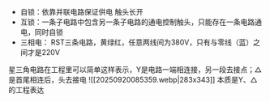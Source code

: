 
* 自锁：依靠并联电路保证供电 触头长开
* 互锁：一条子电路中包含另一条子电路的通电控制触头，只能存在一条电路通电，同时自锁
* 三相电： RST三条电路，黄绿红，任意两线间为380V，只有与零线（蓝）之间才是220V

星三角电路在工程里可以简单这样表示，Y是电路一端相连接，另一段去接点；$\triangle$是首尾相连后，头去接电
![[20250920085359.webp|283x343]]    本质是Y、$\triangle$的工程表达
	